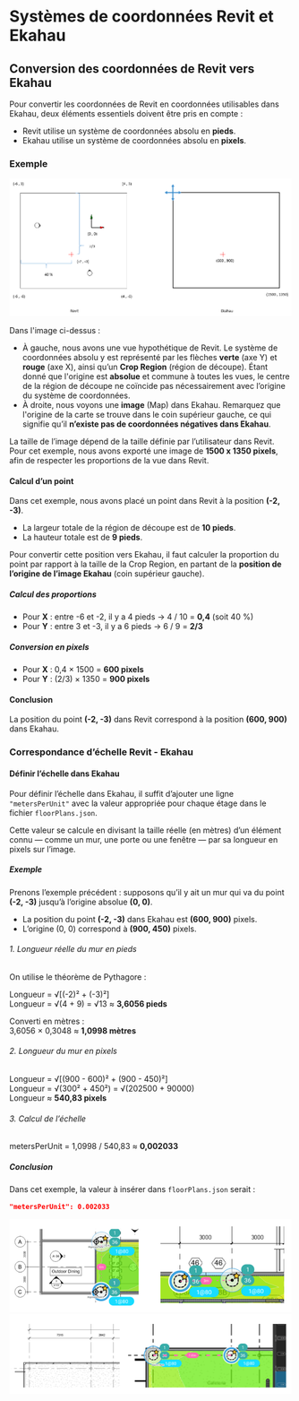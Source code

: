 # Systèmes de coordonnées Revit et Ekahau

## Conversion des coordonnées de Revit vers Ekahau

Pour convertir les coordonnées de Revit en coordonnées utilisables dans Ekahau, deux éléments essentiels doivent être pris en compte :

- Revit utilise un système de coordonnées absolu en **pieds**.
- Ekahau utilise un système de coordonnées absolu en **pixels**.

### Exemple

![Axis Revit vs Ekahau](images/axis.png)

Dans l'image ci-dessus :

- À gauche, nous avons une vue hypothétique de Revit. Le système de coordonnées absolu y est représenté par les flèches **verte** (axe Y) et **rouge** (axe X), ainsi qu’un **Crop Region** (région de découpe). Étant donné que l'origine est **absolue** et commune à toutes les vues, le centre de la région de découpe ne coïncide pas nécessairement avec l’origine du système de coordonnées.
- À droite, nous voyons une **image** (Map) dans Ekahau. Remarquez que l'origine de la carte se trouve dans le coin supérieur gauche, ce qui signifie qu’il **n’existe pas de coordonnées négatives dans Ekahau**.

La taille de l’image dépend de la taille définie par l’utilisateur dans Revit. Pour cet exemple, nous avons exporté une image de **1500 x 1350 pixels**, afin de respecter les proportions de la vue dans Revit.

#### Calcul d’un point

Dans cet exemple, nous avons placé un point dans Revit à la position **(-2, -3)**.

- La largeur totale de la région de découpe est de **10 pieds**.
- La hauteur totale est de **9 pieds**.

Pour convertir cette position vers Ekahau, il faut calculer la proportion du point par rapport à la taille de la Crop Region, en partant de la **position de l’origine de l’image Ekahau** (coin supérieur gauche).

##### Calcul des proportions

- Pour **X** : entre -6 et -2, il y a 4 pieds → 4 / 10 = **0,4** (soit 40 %)
- Pour **Y** : entre 3 et -3, il y a 6 pieds → 6 / 9 = **2/3**

##### Conversion en pixels

- Pour **X** : 0,4 × 1500 = **600 pixels**
- Pour **Y** : (2/3) × 1350 = **900 pixels**

#### Conclusion

La position du point **(-2, -3)** dans Revit correspond à la position **(600, 900)** dans Ekahau.

### Correspondance d’échelle Revit - Ekahau 

#### Définir l’échelle dans Ekahau

Pour définir l’échelle dans Ekahau, il suffit d’ajouter une ligne `"metersPerUnit"` avec la valeur appropriée pour chaque étage dans le fichier `floorPlans.json`.

Cette valeur se calcule en divisant la taille réelle (en mètres) d’un élément connu — comme un mur, une porte ou une fenêtre — par sa longueur en pixels sur l’image.

##### Exemple

Prenons l’exemple précédent : supposons qu’il y ait un mur qui va du point **(-2, -3)** jusqu’à l’origine absolue **(0, 0)**.

- La position du point **(-2, -3)** dans Ekahau est **(600, 900)** pixels.
- L’origine (0, 0) correspond à **(900, 450)** pixels.

###### 1. Longueur réelle du mur en pieds

On utilise le théorème de Pythagore :

Longueur = √[(-2)² + (-3)²]  
Longueur = √(4 + 9) = √13 ≈ **3,6056 pieds**

Converti en mètres :  
3,6056 × 0,3048 ≈ **1,0998 mètres**

###### 2. Longueur du mur en pixels

Longueur = √[(900 - 600)² + (900 - 450)²]  
Longueur = √(300² + 450²) = √(202500 + 90000)  
Longueur ≈ **540,83 pixels**

###### 3. Calcul de l’échelle

metersPerUnit = 1,0998 / 540,83 ≈ **0,002033**

##### Conclusion

Dans cet exemple, la valeur à insérer dans `floorPlans.json` serait :

```json
"metersPerUnit": 0.002033
```

![result scale basic model](images/scale_basic.png)
![result scale advance model](images/scale_advance.png)

